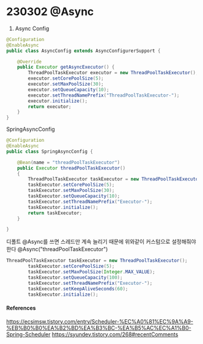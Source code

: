 # 230302 @Async

1. Async Config

```java
@Configuration
@EnableAsync
public class AsyncConfig extends AsyncConfigurerSupport {

    @Override
    public Executor getAsyncExecutor() {
        ThreadPoolTaskExecutor executor = new ThreadPoolTaskExecutor();
        executor.setCorePoolSize(5);
        executor.setMaxPoolSize(30);
        executor.setQueueCapacity(10);
        executor.setThreadNamePrefix("ThreadPoolTaskExecutor-");
        executor.initialize();
        return executor;
    }
}
```

SpringAsyncConfig

```java
@Configuration
@EnableAsync
public class SpringAsyncConfig {

    @Bean(name = "threadPoolTaskExecutor")
    public Executor threadPoolTaskExecutor()
    {
        ThreadPoolTaskExecutor taskExecutor = new ThreadPoolTaskExecutor();
        taskExecutor.setCorePoolSize(5);
        taskExecutor.setMaxPoolSize(30);
        taskExecutor.setQueueCapacity(10);
        taskExecutor.setThreadNamePrefix("Executor-");
        taskExecutor.initialize();
        return taskExecutor;
    }

}
```

디폴트 @Async를 쓰면 스레드만 계속 늘리기 때문에 위와같이 커스텀으로 설정해줘야한다
@Async("threadPoolTaskExecutor")

```java
ThreadPoolTaskExecutor taskExecutor = new ThreadPoolTaskExecutor();
        taskExecutor.setCorePoolSize(5);
        taskExecutor.setMaxPoolSize(Integer.MAX_VALUE);
        taskExecutor.setQueueCapacity(100);
        taskExecutor.setThreadNamePrefix("Executor-");
        taskExecutor.setKeepAliveSeconds(60);
        taskExecutor.initialize();
```

#### References

https://ecsimsw.tistory.com/entry/Scheduler-%EC%A0%81%EC%9A%A9-%EB%B0%B0%EA%B2%BD%EA%B3%BC-%EA%B5%AC%EC%A1%B0-Spring-Scheduler
https://syundev.tistory.com/268#recentComments
